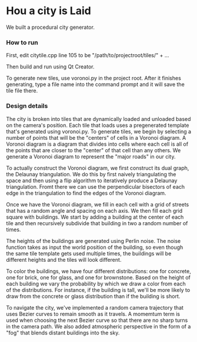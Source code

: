 # Hou a city is Laid

We built a procedural city generator.

### How to run

First, edit citytile.cpp line 105 to be "/path/to/projectroot/tiles/" + ...

Then build and run using Qt Creator.

To generate new tiles, use voronoi.py in the project root. After it finishes generating, type a file name into the command prompt and it will save the tile file there.

### Design details

The city is broken into tiles that are dynamically loaded and unloaded based on the camera's position. Each tile that loads uses a pregenerated
template that's generated using voronoi.py. To generate tiles, we begin by selecting a number of points that will be the "centers" of cells in a Voronoi
diagram. A Voronoi diagram is a diagram that divides into cells where each cell is all of the points that are closer to the "center" of that cell than any others.
We generate a Voronoi diagram to represent the "major roads" in our city.

To actually construct the Voronoi diagram, we first construct its dual graph, the Delaunay triangulation. We do this by first naively triangulating the space
and then using a flip algorithm to iteratively produce a Delaunay triangulation. Fromt there we can use the perpendicular bisectors of each edge in the triangulation
to find the edges of the Voronoi diagram.

Once we have the Voronoi diagram, we fill in each cell with a grid of streets that has a random angle and spacing on each axis. We then fill each grid square with
buildings. We start by adding a building at the center of each tile and then recursively subdivide that building in two a random number of times.

The heights of the buildings are generated using Perlin noise. The noise function takes as input the world position of the building, so even though the same tile
template gets used multiple times, the buildings will be different heights and the tiles will look different.

To color the buildings, we have four different distributions: one for concrete, one for brick, one for glass, and one for brownstone. Based on the height of each building
we vary the probability by which we draw a color from each of the distributions. For instance, if the building is tall, we'll be more likely to draw from the concrete or glass
distribution than if the building is short.

To navigate the city, we've implemented a random camera trajectory that uses Bezier curves to remain smooth as it travels. A momemtum term is used when choosing the next Bezier curve so that there are no sharp turns in the camera path. We also added atmospheric perspective in the form of
a "fog" that blends distant buildings into the sky.
